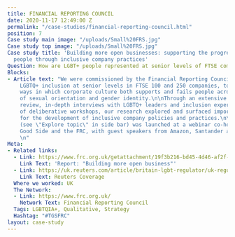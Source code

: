 ```yaml
---
title: FINANCIAL REPORTING COUNCIL
date: 2020-11-17 12:49:00 Z
permalink: "/case-studies/financial-reporting-council.html"
position: 7
Case study main image: "/uploads/Small%20FRS.jpg"
Case study top image: "/uploads/Small%20FRS.jpg"
Case study title: 'Building more open businesses: supporting the progression of LGBQT+
  people through inclusive company practices'
Question: How are LGBT+ people represented at senior levels of FTSE companies?
Blocks:
- Article text: "We were commissioned by the Financial Reporting Council to understand
    LGBTQ+ inclusion at senior levels in FTSE 100 and 250 companies, to examine the
    ways in which corporate culture both supports and fails people across a spectrum
    of sexual orientation and gender identity.\n\nThrough an extensive literature
    review, in-depth interviews with LGBTQ+ leaders and inclusion experts, and a series
    of deliberative workshops, our research explored and surfaced important implications
    for the development of inclusive company policies and practices.\n\nOur report
    (see \"Explore topic\" in side bar) was launched at a webinar co-hosted by The
    Good Side and the FRC, with guest speakers from Amazon, Santander and Global Butterflies.
    \n"
Meta:
- Related links:
  - Link: https://www.frc.org.uk/getattachment/19f3b216-bd45-4d46-af2f-f191f5bf4a07/The-Good-Side-x-Financial-Reporting-Council-1811-AMENDED.pdf
    Link Text: 'Report: "Building more open business"'
  - Link: https://uk.reuters.com/article/britain-lgbt-regulator/uk-regulator-sets-out-guidance-on-lgbtq-corporate-disclosures-idUSL8N2I43SD
    Link Text: Reuters Coverage
  Where we worked: UK
  The Network:
  - Link: https://www.frc.org.uk/
    Network Text: Financial Reporting Council
  Tags: LGBTQIA+, Qualitative, Strategy
  Hashtag: "#TGSFRC"
layout: case-study
---
```


